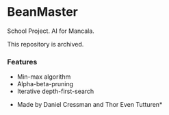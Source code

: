 # BeanMaster
School Project. AI for Mancala.

This repository is archived.

### Features
- Min-max algorithm
- Alpha-beta-pruning
- Iterative depth-first-search

* Made by Daniel Cressman and Thor Even Tutturen*
